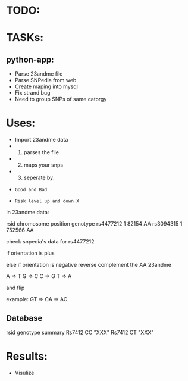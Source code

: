 # TODO:

# TASKs:

## python-app:

*  Parse 23andme file
*  Parse SNPedia from web
*  Create maping into mysql
*    Fix strand bug
*    Need to group SNPs of same catorgy

# Uses:

* Import 23andme data
*   1) parses the file
*   2) maps your snps
*   3) seperate by:
*     Good and Bad
*     Risk level up and down X

in 23andme data:

rsid	chromosome	position	genotype
rs4477212	1	82154	AA
rs3094315	1	752566	AA

check snpedia's data for rs4477212

if orientation is plus

else if orientation is negative
reverse complement the AA 23andme

A => T
G => C
C => G
T => A

and flip

example:
GT => CA => AC

## Database

rsid     genotype  summary
Rs7412   CC        "XXX"
Rs7412   CT        "XXX"

# Results:

* Visulize
